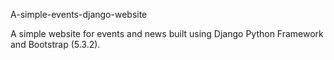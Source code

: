 A-simple-events-django-website

A simple website for events and news built using Django Python Framework and Bootstrap (5.3.2).
